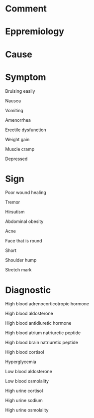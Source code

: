 # Comment

# Eppremiology

# Cause

# Symptom

Bruising easily

Nausea

Vomiting

Amenorrhea

Erectile dysfunction

Weight gain

Muscle cramp

Depressed

# Sign

Poor wound healing

Tremor

Hirsutism

Abdominal obesity

Acne

Face that is round

Short

Shoulder hump

Stretch mark

# Diagnostic

High blood adrenocorticotropic hormone

High blood aldosterone

High blood antidiuretic hormone

High blood atrium natriuretic peptide

High blood brain natriuretic peptide

High blood cortisol

Hyperglycemia

Low blood aldosterone

Low blood osmolality

High urine cortisol

High urine sodium

High urine osmolality
